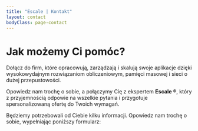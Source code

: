 ```yaml
---
title: "Escale | Kontakt"
layout: contact
bodyClass: page-contact
---
```


# Jak możemy Ci pomóc?

Dołącz do firm, które opracowują, zarządzają i skalują swoje aplikacje dzięki wysokowydajnym rozwiązaniom obliczeniowym, pamięci masowej i sieci o dużej przepustowości.

Opowiedz nam trochę o sobie, a połączymy Cię z ekspertem **Escale ®**, który z przyjemnością odpowie na wszelkie pytania i przygotuje spersonalizowaną ofertę do Twoich wymagań.

Będziemy potrzebowali od Ciebie kilku informacji. Opowiedz nam trochę o sobie, wypełniając poniższy formularz:
